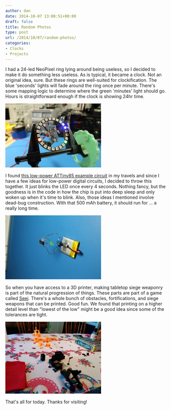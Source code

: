 ```yaml
---
author: dan
date: 2014-10-07 13:00:51+00:00
draft: false
title: Random Photos
type: post
url: /2014/10/07/random-photos/
categories:
- Clocks
- Projects
---
```


I had a 24-led NeoPixel ring lying around being useless, so I decided to make it do something less useless. As is typical, it became a clock. Not an original idea, sure. But these rings are well-suited for clockification. The blue 'seconds' lights will fade around the ring once per minute. There's some mapping logic to determine where the green 'minutes' light should go. Hours is straightforward enough if the clock is showing 24hr time.

[![NeoPixelRingClock](/wp-content/uploads/2014/10/NeoPixelRingClock-300x200.jpg)
](/wp-content/uploads/2014/10/NeoPixelRingClock.jpg)



I found [this low-power ATTiny85 example circuit](http://arduinoelectronics.wordpress.com/2014/01/06/ultra-low-power-led-flasher-with-attiny/) in my travels and since I have a few ideas for low-power digital circuits, I decided to throw this together. It just blinks the LED once every 4 seconds. Nothing fancy, but the goodness is in the code in how the chip is put into deep sleep and only woken up when it's time to blink. Also, those ideas I mentioned involve dead-bug construction. With that 500 mAh battery, it should run for ... a really long time.

[![LowPowerATTiny85Test](/wp-content/uploads/2014/10/LowPowerATTiny85Test-e1412637628835-200x300.jpg)
](/wp-content/uploads/2014/10/LowPowerATTiny85Test-e1412637628835.jpg)



So when you have access to a 3D printer, making tabletop siege weaponry is part of the natural progression of things. These parts are part of a game called [Seej](http://zheng3.com/seej/). There's a whole bunch of obstacles, fortifications, and siege weapons that can be printed. Good fun. We found that printing on a higher detail level than "lowest of the low" might be a good idea since some of the tolerances are tight.

[![PlayinSeej](/wp-content/uploads/2014/10/PlayinSeej-300x225.jpg)
](/wp-content/uploads/2014/10/PlayinSeej.jpg)



That's all for today. Thanks for visiting!


